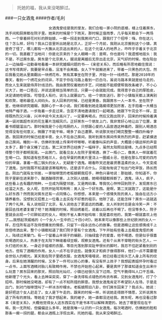 > 托她的福，我从来没喝醉过。

###一只女酒鬼
####作者/毛利

						女酒鬼曾经是我的室友，我们合租一家小院的底楼，楼上住着房东，洗手间和厨房都在院子里。她来的时候是个下雨天，那时候正值雨季，几乎每天都会下一两场雨。一个穿着碎花衬衫的胖姑娘，一瘸一拐走到我房间门口，跟我打了个招呼：嗨，你在这儿住？怎么样，好吗？我从口音里听出她是北京人，正好一个月前，我刚从北京搬到这个小镇，真是奇了怪了，哪儿都有一大簇从北京逃出来的人，在这个元谋人的地界上，咋咋乎乎着关于北京的一切。我直截了当地问：你是北京来的？女人眼睛一亮：是啊，你也是吗？我遗憾地摇头：我不是，不过房东是。房东是个北京男人，据说是离婚后无奈出走北京，天气好的时候，他在阳台上一边抽烟一边勤奋地看着一本研究婚姻问题的书——《亲密关系》，而后略有所思地截住我说：这书写得真好，我要是早点看，没准不会离婚。女人下午就搬进来了，带着一只黑色的大包，然后我看见她从里面翻出一块绣花布，煞有其事坐在院子里，开始一针一线绣花。那是2010年的春天，看到一个绣花女的诧异，不亚于你在马路上看到一匹白马，虽说马路本来就是给马走的，而女人生来就是侍弄针线活的。我由衷赞叹着她的手艺，问她能不能顺便帮我改条裙子，不小心买大了。她一口答应，并说这是相当简单的活，只要一小会就能完成。我得意于自己的厚脸皮，决定请她吃顿饭。可惜佳人有约，说马上就要出门，给一个朋友送行。那个小镇每天都上演离别和欢聚，堪称最佳人间码头。女人回来的时候，已经是黄昏，我跟房东一人一本书，坐在院子里，他继续研究婚姻，我醉心于一本小说。我们都看到她走路瘸得更加厉害，左手抱着一大桶当地特产梅子酒，一步拖着一步走过来，含混不清地邀请我们一起喝酒。她跟下午完全不一样，显得既热烈又兴奋，兴冲冲说今天太高兴了，一定要再喝点。然后又跑出院子，回来的时候拎着满满一袋对面超市买的花生薯片泡椒凤爪。正好房东一个朋友上门，我非常好心地让出了位置，拿着书顺腿溜出门。那时候我是个小肚鸡肠的人，只想跟心爱的人品尝酒这种毒药，跟别人喝酒总觉得没有任何意义，微醺了不能干嘛，喝多了自己遭罪。听说那天他们喝完整整一桶四升梅子酒，我回来的时候已经是半夜，女人不在自己房间，我听到房东房间传来热烈的声音，赶紧摸进自己房间。睡到一半，仿佛听到楼上传来哼哼唧唧，听着像叫床的声音，大概是小镇这样的声音太多了，翻个身又睡了过去。第二天世界已经换了一幅样子，虽然太阳照旧是晴，九点多已经照得整个院子都明晃晃。一出房门，就看见女人在院子里喝酒，换了一瓶小二，像男人一样就着花生喝一口。我知道有些苏格兰人，会在早餐的燕麦片里浇上一圈威士忌，但是在那么可爱的四月份的早晨，拿着一瓶二锅头的女人，无疑是个酒鬼。眼看昨天还是最贤惠温柔的女人，今天变成了酒鬼，当时我既不知道是该寒暄两句，还是该干点什么。只能匆匆说了句出门吃早饭，扬长而去。刚出门就有女邻居，一家咖啡馆的老板娘朝我招手，神色兴奋地说：那姑娘，你知道不，你院子里新住进来那个，酗酒酗得厉害，上次别人结婚，她喝得腿都摔断了。酒鬼，诗人，疯子，这些看上去有趣的物种，一旦成为隔壁邻居，又是两码事。等我忧心忡忡回到院子，发现房东已经溜之大吉。女人呢，忽然开始骂骂咧咧：男人没一个好东西。是啊，第二天就跑了，这能是什么好东西？然而我对房东还有一点同情心，你想想，本来是一个感情失败的男人，独自在远方小镇养着伤，没想到又招惹上一位看上去实在不好惹的祖宗。他除了逃，还能怎样？房东一逃就逃了两个礼拜，有人说他回了北京，有人说他去了更遥远的西藏，女人听到时总是会冷笑一声：不是回去找老婆复婚了吧？她清醒的时候，照旧绣着花，说着以后再也不喝了。但没等多久，院子里就会出现一个烂醉如泥的女人，喝到不省人事开始呜咽：我是喜欢他的，我第一眼就喜欢上他了……我想起茨威格的《一个女人一生中的二十四小时》，她本来可以像那些上世纪欧洲的女人一样，忍住所有迫不及待想爆发的情感，只留下一段永远伤心的故事。但是酒精让这些感情成千上百倍喷洒出来，整个小镇都知道了我们院子里有个女酒鬼，下午开始有些看上去极度鬼怪的男人，陆续过来窜门。有一个留着山羊胡子的编剧，只抽绿盒子的爱喜，他不喝酒，但是似乎很喜欢喝酒的女人，热衷于在太阳下眯缝着绿豆眼，观察女酒鬼。还有个从来不穿鞋的街头艺人，一头打结的长发，一身近乎褴褛的衣服，等目光落到那双趾甲很长的脚时，我忍不住赶紧看到别的地方。但有了酒精的作用，女人一点不在乎这些。就像天才和疯子做得那样，他们一点不需要理会世俗人的眼光。某天我在院子里晒衣服，女酒鬼笑嘻嘻说，她已经看过街头艺人身上所有的纹身。后来在她清醒的时候，又多了一件可以担心的事，有没有怀上孩子？我想起表姐怀孕时看过一点书，上面写酒精对胎儿有致畸作用，不禁也开始担心起来，要是真怀了那谁知道会生出来什么玩意？房东回来的那天，照旧阳光灿烂，小镇已经很久没下过雨，空气干脆得叫人口干舌燥。他新理了个光头，看上去神采奕奕，穿了一身洗得有点褪色的布衣布裤，见到女酒鬼时，打了个招呼。那时候她没喝酒，却有了一点不知所措的醉意。我想女酒鬼肯定不希望别人在场，于是走出门，到对门咖啡馆叫了一杯冰冻柠檬水。老板娘照旧八卦，你们房东回来了？我点头。她说：是好把这个女人赶走了。女人是下午走的，跟来的时候一样，听说她走得颇不情愿，又听说房东退了所有的房钱。等她走了我才想起来，我的裙子，她一直都没还给我。房东呢，再也没看过那本《亲密关系》，大概他觉得女人这东西实在不是书本可以解释清楚的。她去了哪里现在在干嘛，我一无所知，但偏偏这么多年，她是我唯一认识的一只女酒鬼，每次喝酒时，仿佛她的脸和那条一瘸一拐的腿，都会从酒瓶上浮现出来。托她的福，我从来没喝醉过。			  		